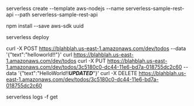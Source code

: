 serverless create --template aws-nodejs --name serverless-sample-rest-api --path serverless-sample-rest-api

npm install --save aws-sdk uuid

serverless deploy

curl -X POST https://blahblah.us-east-1.amazonaws.com/dev/todos --data '{"text":"helloworld!!"}'
curl https://blahblah.us-east-1.amazonaws.com/dev/todos
curl -X PUT https://blahblah.us-east-1.amazonaws.com/dev/todos/3c5180c0-dc44-11e6-bd7a-018755dc2c60 --data '{"text":"HelloWorld!!***UPDATED***"}'
curl -X DELETE https://blahblah.us-east-1.amazonaws.com/dev/todos/3c5180c0-dc44-11e6-bd7a-018755dc2c60 

serverless logs -f get